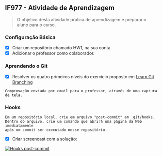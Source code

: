 ## IF977 - Atividade de Aprendizagem
> O objetivo desta atividade prática de aprendizagem é preparar o aluno para o curso.

### Configuração Básica

- [x] Criar um repositório chamado HW1, na sua conta.
- [x] Adicionar o professor como colaborador.

### Aprendendo o Git

- [x] Resolver os quatro primeiros níveis do exercício proposto em [Learn Git Branching](https://learngitbranching.js.org/)
```
Comprovação enviada por email para o professor, através de uma captura de tela.
```

### Hooks 
```
Em um repositório local, crie em arquivo "post-commit" em .git/hooks.
Dentro do arquivo, crie um comando que abrirá uma página da Web imediatamente
após um commit ser executado nesse repositório.
```
- [x] Criar screencast com a solução:

[![Hooks post-commit](https://img.youtube.com/vi/wCPeYwvUw5w/0.jpg)](https://www.youtube.com/watch?v=wCPeYwvUw5w&authuser=0)

